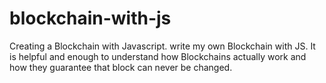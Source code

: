 # blockchain-with-js
Creating a Blockchain with Javascript. write my own Blockchain with JS. It is helpful and enough to understand how Blockchains actually work and how they guarantee that block can never be changed.
